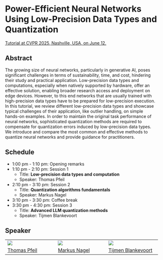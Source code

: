 # Power-Efficient Neural Networks Using Low-Precision Data Types and Quantization

[Tutorial at CVPR 2025, Nashville, USA, on June 12.](https://cvpr.thecvf.com/virtual/2025/tutorial/35922)

## Abstract
The growing size of neural networks, particularly in generative AI, poses significant challenges in terms of sustainability, time, and cost, hindering their study and practical application. Low-precision data types and computations, especially when natively supported by hardware, offer an effective solution, enabling broader research access and deployment on edge devices. However, to this end networks that are usually trained with high-precision data types have to be prepared for low-precision execution. In this tutorial, we review different low-precision data types and showcase typical challenges of their application, like outlier handling, on simple hands-on examples. In order to maintain the original task performance of neural networks, sophisticated quantization methods are required to compensate for quantization errors induced by low-precision data types. We introduce and compare the most common and effective methods to quantize neural networks and provide guidance for practitioners.


## Schedule

- 1:00 pm - 1:10 pm: Opening remarks
- 1:10 pm - 2:10 pm: Session 1
  - Title: **Low-precision data types and computation**
  - Speaker: Thomas Pfeil
- 2:10 pm - 3:10 pm: Session 2
  - Title: **Quantization algorithms fundamentals**
  - Speaker: Markus Nagel
- 3:10 pm - 3:30 pm: Coffee break
- 3:30 pm - 4:30 pm: Session 3
  - Title: **Advanced LLM quantization methods**
  - Speaker: Tijmen Blankevoort

## Speaker

<table>
  <tr>
    <td  width="20%">
      <img src="https://media.licdn.com/dms/image/v2/C4E03AQEZqm9cU69qEA/profile-displayphoto-shrink_800_800/profile-displayphoto-shrink_800_800/0/1607006591577?e=1754524800&v=beta&t=EoNXXm135cxH1dMIa51wlkTSbzhkqOhHMkeSmZgE33Q">
    </td>
    <td  width="20%">
      <img src="https://media.licdn.com/dms/image/v2/C4E03AQGvq0rqOpOBqw/profile-displayphoto-shrink_800_800/profile-displayphoto-shrink_800_800/0/1516430227052?e=1754524800&v=beta&t=889tJ9oIVAQHBW0qUxkyeg4WKKFCW4aGVGlIdXrryfA">
    </td>
    <td  width="20%">
      <img src="https://media.licdn.com/dms/image/v2/D4E03AQGAZwkHCUrwIg/profile-displayphoto-shrink_800_800/B4EZOuD8d7HEAg-/0/1733792090802?e=1754524800&v=beta&t=mSdRQ8Ibm0vFRUCb2gG0nXDx_eoCmbDENJXF-nln__U">
    </td>
  </tr>
  <tr>
    <td>
      <a href="https://www.linkedin.com/in/thomas-pfeil-6b0280a6/">Thomas Pfeil</a>
    </td>
    <td>
      <a href="https://www.linkedin.com/in/markus-nagel-2b820071/">Markus Nagel</a>
    </td>
    <td>
      <a href="https://www.linkedin.com/in/tijmen-blankevoort-a5633a24/">Tijmen Blankevoort</a>
    </td>
  </tr>
</table>
